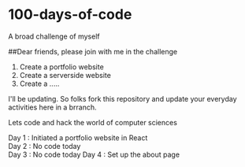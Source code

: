 # 100-days-of-code
A broad challenge of myself

##Dear friends, please join with me in the challenge

1. Create a portfolio website 
2. Create a serverside website
3. Create a .....

I'll be updating. So folks fork this repository and update your everyday activities here in a brranch. 

Lets code and hack the world of computer sciences


Day 1 : Initiated a portfolio website in React  
Day 2 : No code today  
Day 3 : No code today 
Day 4 : Set up the about page

